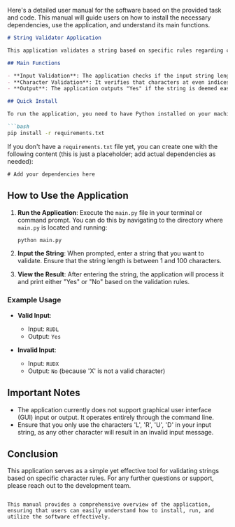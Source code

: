 Here's a detailed user manual for the software based on the provided task and code. This manual will guide users on how to install the necessary dependencies, use the application, and understand its main functions.

```markdown
# String Validator Application

This application validates a string based on specific rules regarding character positions and types. It ensures that the input string adheres to the defined criteria and provides feedback accordingly.

## Main Functions

- **Input Validation**: The application checks if the input string length is between 1 and 100 characters.
- **Character Validation**: It verifies that characters at even indices are either 'L', 'U', or 'D', and characters at odd indices are either 'R', 'U', or 'D'.
- **Output**: The application outputs "Yes" if the string is deemed easily playable according to the rules, otherwise it outputs "No".

## Quick Install

To run the application, you need to have Python installed on your machine. You can install the required dependencies using the following command:

```bash
pip install -r requirements.txt
```

If you don't have a `requirements.txt` file yet, you can create one with the following content (this is just a placeholder; add actual dependencies as needed):

```
# Add your dependencies here
```

## How to Use the Application

1. **Run the Application**: Execute the `main.py` file in your terminal or command prompt. You can do this by navigating to the directory where `main.py` is located and running:

   ```bash
   python main.py
   ```

2. **Input the String**: When prompted, enter a string that you want to validate. Ensure that the string length is between 1 and 100 characters.

3. **View the Result**: After entering the string, the application will process it and print either "Yes" or "No" based on the validation rules.

### Example Usage

- **Valid Input**: 
   - Input: `RUDL`
   - Output: `Yes`
  
- **Invalid Input**: 
   - Input: `RUDX`
   - Output: `No` (because 'X' is not a valid character)

## Important Notes

- The application currently does not support graphical user interface (GUI) input or output. It operates entirely through the command line.
- Ensure that you only use the characters 'L', 'R', 'U', 'D' in your input string, as any other character will result in an invalid input message.

## Conclusion

This application serves as a simple yet effective tool for validating strings based on specific character rules. For any further questions or support, please reach out to the development team.

```

This manual provides a comprehensive overview of the application, ensuring that users can easily understand how to install, run, and utilize the software effectively.